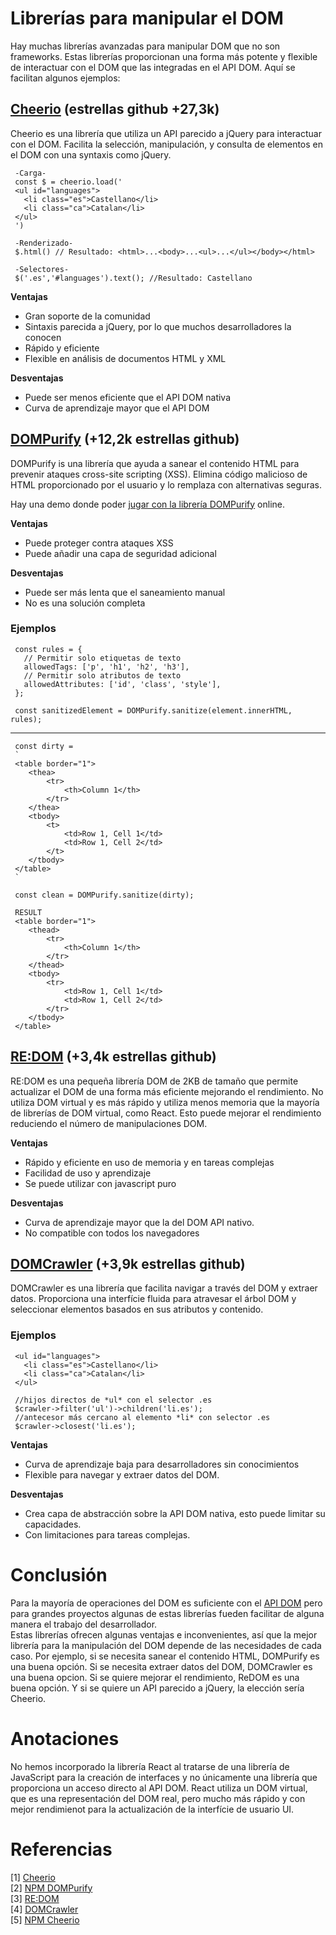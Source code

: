 # Librerías para manipular el DOM
Hay muchas librerías avanzadas para manipular DOM que no son frameworks. Estas librerías proporcionan una forma más potente y flexible de interactuar con el DOM que las integradas en el API DOM. Aquí se facilitan algunos ejemplos:

## [Cheerio](https://github.com/cheeriojs/cheerio) (estrellas github +27,3k)
Cheerio es una librería que utiliza un API parecido a jQuery para interactuar con el DOM. Facilita la selección, manipulación, y consulta de elementos en el DOM con una syntaxis como jQuery.

     -Carga-
     const $ = cheerio.load('
     <ul id="languages">
       <li class="es">Castellano</li>
       <li class="ca">Catalan</li>
     </ul>
     ')

     -Renderizado-
     $.html() // Resultado: <html>...<body>...<ul>...</ul></body></html>

     -Selectores-
     $('.es','#languages').text(); //Resultado: Castellano


**Ventajas**
- Gran soporte de la comunidad
- Sintaxis parecida a jQuery, por lo que muchos desarrolladores la conocen
- Rápido y eficiente
- Flexible en análisis de documentos HTML y XML

**Desventajas**
- Puede ser menos eficiente que el API DOM nativa
- Curva de aprendizaje mayor que el API DOM


## [DOMPurify](https://github.com/cure53/DOMPurify) (+12,2k estrellas github)
DOMPurify is una librería que ayuda a sanear el contenido HTML para prevenir ataques cross-site scripting (XSS). Elimina código malicioso de HTML proporcionado por el usuario y lo remplaza con alternativas seguras.

Hay una demo donde poder [jugar con la librería DOMPurify](https://cure53.de/purify) online.

**Ventajas**
- Puede proteger contra ataques XSS
- Puede añadir una capa de seguridad adicional

**Desventajas**
- Puede ser más lenta que el saneamiento manual
- No es una solución completa

### Ejemplos

     const rules = {
       // Permitir solo etiquetas de texto
       allowedTags: ['p', 'h1', 'h2', 'h3'],
       // Permitir solo atributos de texto
       allowedAttributes: ['id', 'class', 'style'],
     };

     const sanitizedElement = DOMPurify.sanitize(element.innerHTML, rules);

---
     const dirty = 
     `
     <table border="1">
        <thea>
            <tr>
                <th>Column 1</th>
            </tr>
        </thea>
        <tbody>
            <t>
                <td>Row 1, Cell 1</td>
                <td>Row 1, Cell 2</td>
            </t>
        </tbody>
     </table>
     `

     const clean = DOMPurify.sanitize(dirty);

     RESULT
     <table border="1">
        <thead>
            <tr>
                <th>Column 1</th>
            </tr>
        </thead>
        <tbody>
            <tr>
                <td>Row 1, Cell 1</td>
                <td>Row 1, Cell 2</td>
            </tr>
        </tbody>
     </table>

## [RE:DOM](https://github.com/redom/redom/) (+3,4k estrellas github)
RE:DOM es una pequeña librería DOM de 2KB de tamaño que permite actualizar el DOM de una forma más eficiente mejorando el rendimiento. No utiliza DOM virtual y es más rápido y utiliza menos memoria que la mayoría de librerías de DOM virtual, como React. Esto puede mejorar el rendimiento reduciendo el número de manipulaciones DOM.

**Ventajas**
- Rápido y eficiente en uso de memoria y en tareas complejas
- Facilidad de uso y aprendizaje
- Se puede utilizar con javascript puro

**Desventajas**
- Curva de aprendizaje mayor que la del DOM API nativo.
- No compatible con todos los navegadores

## [DOMCrawler](https://github.com/symfony/dom-crawler) (+3,9k estrellas github)
DOMCrawler es una librería que facilita navigar a través del DOM y extraer datos. Proporciona una interfície fluida para atravesar el árbol DOM y seleccionar elementos basados en sus atributos y contenido.

### Ejemplos

     <ul id="languages">
       <li class="es">Castellano</li>
       <li class="ca">Catalan</li>
     </ul>

     //hijos directos de *ul* con el selector .es
     $crawler->filter('ul')->children('li.es');
     //antecesor más cercano al elemento *li* con selector .es
     $crawler->closest('li.es');

**Ventajas**
- Curva de aprendizaje baja para desarrolladores sin conocimientos
- Flexible para navegar y extraer datos del DOM.

**Desventajas**
- Crea capa de abstracción sobre la API DOM nativa, esto puede limitar su capacidades.
- Con limitaciones para tareas complejas.

# Conclusión
Para la mayoría de operaciones del DOM es suficiente con el [API DOM](https://developer.mozilla.org/en-US/docs/Web/API/Document_Object_Model) pero para grandes proyectos algunas de estas librerías fueden facilitar de alguna manera el trabajo del desarrollador.<br>
Estas librerías ofrecen algunas ventajas e inconvenientes, así que la mejor librería para la manipulación del DOM depende de las necesidades de cada caso. Por ejemplo, si se necesita sanear el contenido HTML, DOMPurify es una buena opción. Si se necesita extraer datos del DOM, DOMCrawler es una buena opcion. Si se quiere mejorar el rendimiento, ReDOM es una buena opción. Y si se quiere un API parecido a jQuery, la elección sería Cheerio.

# Anotaciones
No hemos incorporado la librería React al tratarse de una librería de JavaScript para la creación de interfaces y no únicamente una librería que proporciona un acceso directo al API DOM.
React utiliza un DOM virtual, que es una representación del DOM real, pero mucho más rápido y con mejor rendimienot para la actualización de la interfície de usuario UI.

# Referencias
[1] [Cheerio](https://cheerio.js.org/)<br> 
[2] [NPM DOMPurify](https://www.npmjs.com/package/dompurify)<br> 
[3] [RE:DOM](https://redom.js.org/)<br> 
[4] [DOMCrawler](https://symfony.com/doc/current/components/dom_crawler.html)<br> 
[5] [NPM Cheerio](https://www.npmjs.com/package/cheerio)